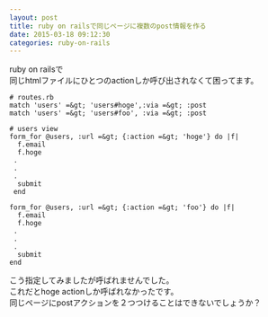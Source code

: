 ```yaml
---
layout: post
title: ruby on railsで同じページに複数のpost情報を作る
date: 2015-03-18 09:12:30
categories: ruby-on-rails
---
```

<p>ruby on railsで<br>
同じhtmlファイルにひとつのactionしか呼び出されなくて困ってます。</p>

```
# routes.rb
match 'users' =&gt; 'users#hoge',:via =&gt; :post 
match 'users' =&gt; 'users#foo', :via =&gt; :post

# users view
form_for @users, :url =&gt; {:action =&gt; 'hoge'} do |f|
  f.email
  f.hoge
 .
 .
 .      
  submit  
 end 

form_for @users, :url =&gt; {:action =&gt; 'foo'} do |f|
  f.email
  f.hoge
 .
 .
 .      
  submit  
end   
```

<p>こう指定してみましたが呼ばれませんでした。<br>
これだとhoge actionしか呼ばれなかったです。<br>
同じページにpostアクションを２つつけることはできないでしょうか？</p>
